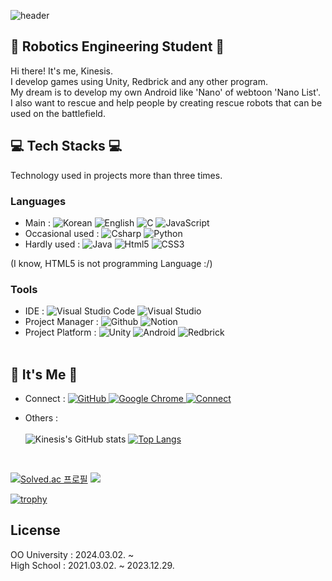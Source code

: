 <!-- Kinesis's ReadMe -->
![header](https://capsule-render.vercel.app/api?type=waving&color=FF2E63&height=250&descAlign=50&fontAlign=50&section=header&text=Kinesis&fontSize=65&fontColor=EAEAEA&animation=twinkling)  

## 🤖 Robotics Engineering Student 🤖
Hi there! It's me, Kinesis.<br/>
I develop games using Unity, Redbrick and any other program.<br/>
My dream is to develop my own Android like 'Nano' of webtoon 'Nano List'. <br/>
I also want to rescue and help people by creating rescue robots that can be used on the battlefield.
<br/>

## 💻 Tech Stacks 💻
Technology used in projects more than three times.

### Languages
- Main : 
<img alt="Korean" src ="https://img.shields.io/badge/Korean-CD313A.svg?&style=flat-square&color=0047A0"/> <img alt="English" src ="https://img.shields.io/badge/English-BB133E.svg?&style=flat-square&color=BB133E"/> <img alt="C" src ="https://img.shields.io/badge/C-A8B9CC.svg?&style=flat-square&logo=C&logoColor=white"/> <img alt="JavaScript" src ="https://img.shields.io/badge/JavaScript-F7DF1E.svg?&style=flat-square&logo=JavaScript&logoColor=white"/>
- Occasional used : 
<img alt="Csharp" src ="https://img.shields.io/badge/Csharp-512BD4.svg?&style=flat-square&logo=Csharp&logoColor=white"/> <img alt="Python" src ="https://img.shields.io/badge/Python-3776AB.svg?&style=flat-square&logo=Python&logoColor=white"/> 
- Hardly used :
<img alt="Java" src ="https://img.shields.io/badge/Java-007396.svg?&style=flat-square&logo=Java&logoColor=white"/> <img alt="Html5" src ="https://img.shields.io/badge/HTML5-E34F26.svg?&style=flat-square&logo=HTML5&logoColor=white"/> <img alt="CSS3" src ="https://img.shields.io/badge/CSS3-FF9933.svg?&style=flat-square&logo=CSS3&logoColor=white"/>

(I know, HTML5 is not programming Language :/)

### Tools
- IDE : 
<img alt="Visual Studio Code" src ="https://img.shields.io/badge/Visual Studio Code-007ACC.svg?&style=flat-square&logo=Visual Studio Code&logoColor=white"/> <img alt="Visual Studio" src ="https://img.shields.io/badge/visual studio-5C2D91.svg?&style=flat-square&logo=Visual Studio&logoColor=white"/> <br/>
- Project Manager : 
<img alt="Github" src ="https://img.shields.io/badge/Github-181717.svg?&style=flat-square&logo=Github&logoColor=white"/> <img alt="Notion" src ="https://img.shields.io/badge/Notion-000000.svg?&style=flat-square&logo=Notion&logoColor=white"/> <br/>
- Project Platform : 
<img alt="Unity" src ="https://img.shields.io/badge/Unity-FAFAFA.svg?&style=flat-square&logo=Unity&logoColor=black"/> <img alt="Android" src ="https://img.shields.io/badge/Android-3DDC84.svg?&style=flat-square&logo=Android&logoColor=white"/> <img alt="Redbrick" src ="https://img.shields.io/badge/Redbrick-C6084A.svg?&style=flat-square&logo=Redbrick&logoColor=black"/> <br/><br/>

## 🌹 It's Me 🌹
- Connect : 
<a href = "https://github.com/kinesis19"><img alt="GitHub" src ="https://img.shields.io/badge/GitHub-181717.svg?&style=flat-square&logo=GitHub&logoColor=white"/> 
<a href = "https://litt.ly/kinesis"><img alt="Google Chrome" src ="https://img.shields.io/badge/HomePage-4285F4.svg?&style=flat-square&logo=Google Chrome&logoColor=white"/>
<a href = "mailto:kinesis@zer.kro.kr"><img alt="Connect" src 
="https://img.shields.io/badge/Email-EA4335.svg?&style=flat-square&logo=Gmail&logoColor=white"/></a>

- Others : <br/><br/>
![Kinesis's GitHub stats](https://github-readme-stats.vercel.app/api?username=kinesis19&line_height=20&hide_rank=true&show_icons=true&theme=neon) [![Top Langs](https://github-readme-stats.vercel.app/api/top-langs/?username=kinesis19&layout=compact&hide=ShaderLab)](https://github.com/anuraghazra/github-readme-stats)
<br/>

[![Solved.ac 프로필](http://mazassumnida.wtf/api/v2/generate_badge?boj=nanolist)](https://solved.ac/nanolist)
<a href="https://opgc.me/#/users/kinesis19" target="_blank"><img src="https://api.opgc.me/githubs/users/kinesis19/tag/?theme=prism" /></a>

[![trophy](https://github-profile-trophy.vercel.app/?username=kinesis19)](https://github.com/ryo-ma/github-profile-trophy)


## License
OO University : 2024.03.02. ~ <br>
High School : 2021.03.02. ~ 2023.12.29.<br>

</div>
